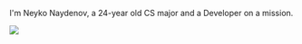 I'm Neyko Naydenov, a 24-year old CS major and a Developer on a mission. 


<img src="https://wakatime.com/share/@Neyko641/8b264e09-b132-44fc-8607-b7bbf55b04fa.svg"/>
